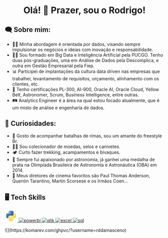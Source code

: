 <h1 align="center">Olá! 👋 Prazer, sou o Rodrigo!</h1>

<h2 align="left">🗨 Sobre mim:</h2>

 - 👨‍💻 Minha abordagem é orientada por dados, visando sempre impulsionar os negócios e ideias com inovação e responsabilidade.
 - 👨‍🎓 Sou formado em Big Data e Inteligência Artificial pela PUCGO. Tenho duas pós-graduações, uma em Análise de Dados pela Descomplica, e outra em Gestão Empresarial pela Fiep.
 - 📊 Participei de implantações da cultura data driven nas empresas que trabalhei, levantamento de requisitos, orçamento, alinhamento com os clientes, etc.
 - 📃 Tenho certificações PL-300, AI-900, Oracle AI, Oracle Cloud, Yellow Belt, Astronomer, Scrum, Business Intelligence, entre outras.
 - 🛤️ Analytics Engineer é a área na qual estou focado atualmente, que é um misto de análise e engenharia de dados.

<h2 align="left">🤠 Curiosidades:</h2>

 - 🤘 Gosto de acompanhar batalhas de rimas, sou um amante do freestyle Br.
 - 👨‍💻 Sou colecionador de moedas, selos e canivetes.
 - 🏕️ Curto fazer trekking, acampamentos e bivaques.
 - 🔭 Sempre fui apaixonado por astronomia, já ganhei uma medalha de prata na Olimpíada Brasileira de Astronomia e Astronáutica (OBA) em 2014.
 - 🎥 Meus diretores de cinema favoritos são Paul Thomas Anderson, Quentin Tarantino, Martin Scorsese e os Irmãos Coen...

<h2 align="left">🖥 Tech Skills</h2>

<p align="left">  
 <a href="https://www.python.org" target="_blank" rel="noreferrer"> <img src="https://raw.githubusercontent.com/devicons/devicon/master/icons/python/python-original.svg" alt="python" width="40" height="40"/> </a> 
 <a href="https://powerbi.microsoft.com/" target="_blank" rel="noreferrer"> <img src="https://upload.wikimedia.org/wikipedia/commons/thumb/c/cf/New_Power_BI_Logo.svg/630px-New_Power_BI_Logo.svg.png" alt="powerbi" width="40" height="40"/>
 <a href="https://www.qlik.com/pt-br/products/qlik-sense" target="_blank" rel="noreferrer"> <img src="https://lh3.googleusercontent.com/f-haadBc_54dfaC4jfLRRNo9RNdVYQp3NxKIFuplYC4KXyxZ0bQEQLrivjkUpwTlGqnNQRukxCqDg6vtPkL5jA=w80-h80" alt="qlik" width="40" height="40"/> 
 <a href="https://www.microsoft.com/pt-br/microsoft-365/excel" target="_blank" rel="noreferrer"> <img src="https://seeklogo.com/images/E/excel-logo-974BFF9CB9-seeklogo.com.png" alt="excel" width="40" height="40"/> 
 <a href="https://aws.amazon.com/pt/what-is/sql/" target="_blank" rel="noreferrer"> <img src="https://www.google.com/url?sa=i&url=https%3A%2F%2Fpngtree.com%2Ffree-internet-icon%2Fsql&psig=AOvVaw1JVFhP4KiGzRbfsOdpN-1e&ust=1703191030520000&source=images&cd=vfe&opi=89978449&ved=0CBEQjRxqFwoTCNDip5fvnoMDFQAAAAAdAAAAABAT" alt="sql" width="40" height="40"/> 
</a> 

</p> 
![](https://komarev.com/ghpvc/?username=rddamasceno)

